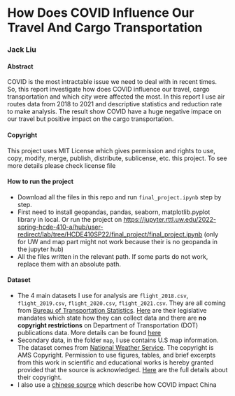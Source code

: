 # How Does COVID Influence Our Travel And Cargo Transportation
### Jack Liu

#### Abstract
COVID is the most intractable issue we need to deal with in recent times. So, this report investigate how does COVID influence our travel, cargo transportation and which city were affected the most. In this report I use air routes data from 2018 to 2021 and descriptive statistics and reduction rate to make analysis. The result show COVID have a huge negative impace on our travel but positive impact on the cargo transportation.

#### Copyright
This project uses MIT License which gives permission and rights
to use, copy, modify, merge, publish, distribute, sublicense, etc. this project. To see more details please check license file

#### How to run the project
- Download all the files in this repo and run `final_project.ipynb` step by step.
- First need to install geopandas, pandas, seaborn, matplotlib.pyplot library in local. Or run the project on https://jupyter.rttl.uw.edu/2022-spring-hcde-410-a/hub/user-redirect/lab/tree/HCDE410SP22/final_project/final_project.ipynb (only for UW and map part might not work because their is no geopanda in the jupyter hub)
- All the files written in the relevant path. If some parts do not work, replace them with an absolute path.


#### Dataset
- The 4 main datasets I use for analysis are `flight_2018.csv`, `flight_2019.csv`, `flight_2020.csv`, `flight_2021.csv`. They are all coming from [Bureau of Transportation Statistics](https://www.transtats.bts.gov/DL_SelectFields.aspx?gnoyr_VQ=GED&QO_fu146_anzr=Nv4%20Pn44vr45). [Here](https://www.bts.gov/learn-about-bts-and-our-work/about-bts/legislative-mandates) are their legislative mandates which state how they can collect data and there are **no copyright restrictions** on Department of Transportation (DOT) publications data. More details can be found [here](https://transportation.libanswers.com/faq/156950)
- Secondary data, in the folder `map`, I use contains U.S map information. The dataset comes from [National  Weather Service](https://www.weather.gov/gis/USStates). The copyright is AMS Copyright. Permission to use figures, tables, and brief excerpts from this work in scientific and educational works is hereby granted provided that the source is acknowledged. [Here](https://www.weather.gov/mlb/ams_copyright_notice) are the full details about their copyright.
- I also use a [chinese source](https://baijiahao.baidu.com/s?id=1728787497302380294&wfr=spider&for=pc) which describe how COVID impact China
